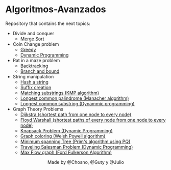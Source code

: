 # Algoritmos-Avanzados
Repository that contains the next topics:
* Divide and conquer
  * [Merge Sort](https://github.com/JuanManuelGlez/Algoritmos-Avanzados/blob/main/A14_MergeSort_Dany/mergeSort.h)
* Coin Change problem
  * [Greedy](https://github.com/JuanManuelGlez/Algoritmos-Avanzados/blob/main/A15_Dinamica_Avaro_Equipo_2/coin_change_avaro.h)
  * [Dynamic Programming](https://github.com/JuanManuelGlez/Algoritmos-Avanzados/blob/main/A15_Dinamica_Avaro_Equipo_2/coin_change_dp.h)
* Rat in a maze problem
  * [Backtracking](https://github.com/JuanManuelGlez/Algoritmos-Avanzados/blob/main/A16_Backtracking_Equipo_02/backTrackLab.h)
  * [Branch and bound](https://github.com/JuanManuelGlez/Algoritmos-Avanzados/blob/main/A16_Backtracking_Equipo_02/branchAndBound.h)
* String manipulation
  * [Hash a string](https://github.com/JuanManuelGlez/Algoritmos-Avanzados/blob/main/A23_Hash_String_Equipo_02/hashString.h)
  * [Suffix creation](https://github.com/JuanManuelGlez/Algoritmos-Avanzados/blob/main/A24_SuffixA_Equipo_02/main.cpp)
  * [Matching substrings (KMP algorithm)](https://github.com/JuanManuelGlez/Algoritmos-Avanzados/blob/main/Equipo_02_main/Parte1/kmpApplication.h)
  * [Longest common palindrome (Manacher algorithm)](https://github.com/JuanManuelGlez/Algoritmos-Avanzados/blob/main/Equipo_02_main/Parte2/manacher.h)
  * [Longest common substring (Dynammic programming)](https://github.com/JuanManuelGlez/Algoritmos-Avanzados/blob/main/Equipo_02_main/Parte3/compareSub.h)
* Graph Theory Problems
  * [Dijkstra (shortest path from one node to every node)](https://github.com/JuanManuelGlez/Algoritmos-Avanzados/blob/main/A32_Dijkstra_Floyd_Equipo_02/dijkstra.h)
  * [Floyd Warshall (shortest paths of every node from one node to every node)](https://github.com/JuanManuelGlez/Algoritmos-Avanzados/blob/main/A32_Dijkstra_Floyd_Equipo_02/floyd.h)
  * [Knapsack Problem (Dynamic Programming)](https://github.com/JuanManuelGlez/Algoritmos-Avanzados/blob/main/A33_Knapsack_Equipo_02/knapsack_dp.h)
  * [Graph coloring (Welsh Powell algorithm)](https://github.com/JuanManuelGlez/Algoritmos-Avanzados/blob/main/A34_Coloreo_Equipo_02/graphColoring.h)
  * [Minimum spanning Tree (Prim's algorithm using PQ)](https://github.com/JuanManuelGlez/Algoritmos-Avanzados/blob/main/ActInt2_Equipo_02/mainPrims.h)
  * [Traveling Salesman Problem (Dynamic Programming)](https://github.com/JuanManuelGlez/Algoritmos-Avanzados/blob/main/ActInt2_Equipo_02/mainTsp.h)
  * [Max Flow graph (Ford Fulkerson Algorithm)](https://github.com/JuanManuelGlez/Algoritmos-Avanzados/blob/main/ActInt2_Equipo_02/mainFord.h)

<div style="text-align: center;">
    Made by @Chosno, @Guty y @Julio
</div>
